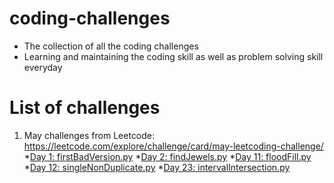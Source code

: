 # coding-challenges
- The collection of all the coding challenges
- Learning and maintaining the coding skill as well as problem solving skill everyday
# List of challenges
  1. May challenges from Leetcode: https://leetcode.com/explore/challenge/card/may-leetcoding-challenge/
     *[Day 1: firstBadVersion.py](https://github.com/thynguyenCS/coding-challenges/blob/master/day1-firstBadVersion.py)
     *[Day 2: findJewels.py](https://github.com/thynguyenCS/coding-challenges/blob/master/day2-findJewels.py)
     *[Day 11: floodFill.py](https://github.com/thynguyenCS/coding-challenges/blob/master/day11-floodFill.py)
     *[Day 12: singleNonDuplicate.py](https://github.com/thynguyenCS/coding-challenges/blob/master/day12-singleNonDuplicate.py)
     *[Day 23: intervalIntersection.py](https://github.com/thynguyenCS/coding-challenges/blob/master/day23-intervalIntersection.py)

     

    


